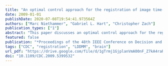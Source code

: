 ```yaml
---
title: "An optimal control approach for the registration of image time-series"
date: 2009-01-01
publishDate: 2020-07-08T19:54:41.973564Z
authors: ["Marc Niethammer", "Gabriel L. Hart", "Christopher Zach"]
publication_types: ["1"]
abstract: "This paper discusses an optimal control approach for the registration of image time-series (growth modeling). It combines and augments work on an optimal control formulation to optical flow with theory from large-displacement diffeomorphic image registration. The unification of the two viewpoints leads to (i) a more efficient computation of the gradient of the optimization problem, (ii) an easier numerical implementation, and (iii) an intuitive interpretation of the adjoint equation underlying the optimization problem. Further, a novel formulation for the unbiased estimation of image correspondences across time is proposed."
featured: false
publication: "*Proceedings of the 48th IEEE Conference on Decision and Control, CDC 2009, combined withe the 28th Chinese Control Conference, December 16-18, 2009, Shanghai, China*"
tags: ["CDC", "registration", "LDDMM", "brain"]
url_pdf: "https://drive.google.com/file/d/1gTrmj1GjplanVmA00nF_Z7kA4raR_CBT"
doi: "10.1109/CDC.2009.5399532"
---
```



